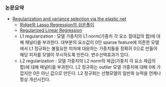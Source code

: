 ### 논문요약
 - [Regularization and variance selection via the elastic net](https://web.stanford.edu/~hastie/Papers/B67.2%20(2005)%20301-320%20Zou%20&%20Hastie.pdf)
   - [Ridge와 Lasso Regression의 쉬운풀이](https://brunch.co.kr/@itschloe1/11)
   - [Regularized Linear Regression](https://ratsgo.github.io/machine%20learning/2017/05/22/RLR/)
   - L1 regularization : 모델 가중치의 L1 norm(가중치 각 요소 절대값의 합)에 대해 패널티를 부과한다. 대부분의 요소값이 0인 sparse feature에 의존한 모델에서 L1 정규화는 불필요한 피처에 대응하는 가중치들을 정확히 0으로 만들어 해당 피처를 모델이 무시하도록 만든다.  변수선택효과가 있다.
   - L2 regularization : 모델 가중치의 L2 norm의 제곱(가중치 각 요소 제곱의 합)에 대해 패널티를 부과한다. L2 정규화는 outlier 모델 가중치에 대해 0에 가깝지만 0은 아닌 값으로 만든다. L2 정규화는 선형모델의 일반화 능력을 언제나 항상 개선시킨다.
